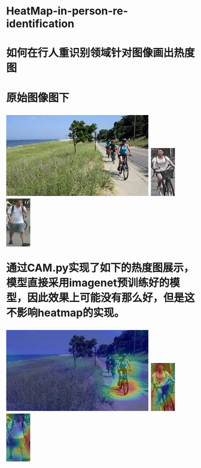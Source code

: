 # HeatMap-in-person-re-identification
<h1>如何在行人重识别领域针对图像画出热度图<h1/>

原始图像图下

![iamge](https://github.com/SWEDEN1003/HeatMap-in-person-re-identification/blob/master/test.jpg)
![iamge](https://github.com/SWEDEN1003/HeatMap-in-person-re-identification/blob/master/test1.jpg)
![iamge](https://github.com/SWEDEN1003/HeatMap-in-person-re-identification/blob/master/test2.jpg)

通过CAM.py实现了如下的热度图展示，模型直接采用imagenet预训练好的模型，因此效果上可能没有那么好，但是这不影响heatmap的实现。

![iamge](https://github.com/SWEDEN1003/HeatMap-in-person-re-identification/blob/master/CAM.jpg)
![iamge](https://github.com/SWEDEN1003/HeatMap-in-person-re-identification/blob/master/CAM1.jpg)
![iamge](https://github.com/SWEDEN1003/HeatMap-in-person-re-identification/blob/master/CAM2.jpg)
